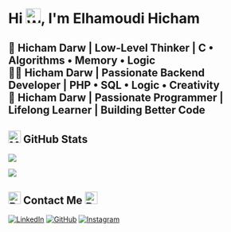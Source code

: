 # Hi <img src="https://raw.githubusercontent.com/Tarikul-Islam-Anik/Animated-Fluent-Emojis/master/Emojis/Hand%20gestures/Waving%20Hand.png" alt="Waving Hand" width="30" height="30" />, I'm Elhamoudi Hicham  
**🧠 Hicham Darw | Low-Level Thinker | C • Algorithms • Memory • Logic**  
**👨‍💻 Hicham Darw | Passionate Backend Developer | PHP • SQL • Logic • Creativity**  
**💪 Hicham Darw | Passionate Programmer | Lifelong Learner | Building Better Code**  
---
## <img src="https://raw.githubusercontent.com/Tarikul-Islam-Anik/Animated-Fluent-Emojis/master/Emojis/Objects/Magnifying%20Glass%20Tilted%20Right.png" alt="Magnifying Glass" width="25" height="25" /> GitHub Stats
<div>
  <div>
    <p align="center" style="display: flex; justify-content: space-between; width: 100%;">
          <!-- Top languages -->
      <img src="https://github-readme-stats.vercel.app/api/top-langs/?username=hicham-darw&hide_border=true&langs_count=6&theme=radical" />
    </p>
  </div>
  <div>
    <p align="center" style="display: flex; justify-content: space-between; width: 100%;">
       <!-- Streak stats -->
    <img src="https://streak-stats.demolab.com/?user=hicham-darw&theme=github-dark-dimmed" />
    </p>
  </div>
</div>

## <img src="https://raw.githubusercontent.com/Tarikul-Islam-Anik/Animated-Fluent-Emojis/master/Emojis/Objects/Briefcase.png" alt="Briefcase" width="25" height="25" /> Contact Me <img src="https://raw.githubusercontent.com/Tarikul-Islam-Anik/Animated-Fluent-Emojis/master/Emojis/Objects/Bell.png" alt="Bell" width="25" height="25" /> 
[![LinkedIn](https://skillicons.dev/icons?i=linkedin)](https://www.linkedin.com/in/hicham-elhamoudi)
[![GitHub](https://skillicons.dev/icons?i=github)](https://github.com/hicham-darw)
[![Instagram](https://img.shields.io/badge/Instagram-E4405F?style=for-the-badge&logo=instagram&logoColor=white)](https://www.instagram.com/dar23win_/)
